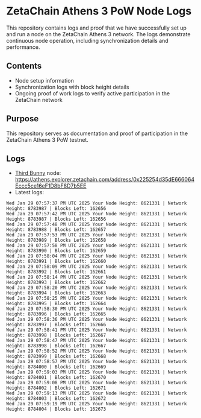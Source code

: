 # ZetaChain Athens 3 PoW Node Logs
This repository contains logs and proof that we have successfully set up and run a node on the ZetaChain Athens 3 network. The logs demonstrate continuous node operation, including synchronization details and performance.

## Contents
- Node setup information
- Synchronization logs with block height details
- Ongoing proof of work logs to verify active participation in the ZetaChain network

## Purpose
This repository serves as documentation and proof of participation in the ZetaChain Athens 3 PoW testnet.

## Logs

- [Third Bunny](https://thirdbunny.xyz/) node: https://athens.explorer.zetachain.com/address/0x225254d35dE666064Eccc5ce16eF1D8bF8D7b5EE
- Latest logs:
```
Wed Jan 29 07:57:37 PM UTC 2025 Your Node Height: 8621331 | Network Height: 8783987 | Blocks Left: 162656
Wed Jan 29 07:57:42 PM UTC 2025 Your Node Height: 8621331 | Network Height: 8783987 | Blocks Left: 162656
Wed Jan 29 07:57:48 PM UTC 2025 Your Node Height: 8621331 | Network Height: 8783988 | Blocks Left: 162657
Wed Jan 29 07:57:53 PM UTC 2025 Your Node Height: 8621331 | Network Height: 8783989 | Blocks Left: 162658
Wed Jan 29 07:57:58 PM UTC 2025 Your Node Height: 8621331 | Network Height: 8783990 | Blocks Left: 162659
Wed Jan 29 07:58:04 PM UTC 2025 Your Node Height: 8621331 | Network Height: 8783991 | Blocks Left: 162660
Wed Jan 29 07:58:09 PM UTC 2025 Your Node Height: 8621331 | Network Height: 8783992 | Blocks Left: 162661
Wed Jan 29 07:58:14 PM UTC 2025 Your Node Height: 8621331 | Network Height: 8783993 | Blocks Left: 162662
Wed Jan 29 07:58:20 PM UTC 2025 Your Node Height: 8621331 | Network Height: 8783994 | Blocks Left: 162663
Wed Jan 29 07:58:25 PM UTC 2025 Your Node Height: 8621331 | Network Height: 8783995 | Blocks Left: 162664
Wed Jan 29 07:58:30 PM UTC 2025 Your Node Height: 8621331 | Network Height: 8783996 | Blocks Left: 162665
Wed Jan 29 07:58:36 PM UTC 2025 Your Node Height: 8621331 | Network Height: 8783997 | Blocks Left: 162666
Wed Jan 29 07:58:41 PM UTC 2025 Your Node Height: 8621331 | Network Height: 8783998 | Blocks Left: 162667
Wed Jan 29 07:58:47 PM UTC 2025 Your Node Height: 8621331 | Network Height: 8783998 | Blocks Left: 162667
Wed Jan 29 07:58:52 PM UTC 2025 Your Node Height: 8621331 | Network Height: 8783999 | Blocks Left: 162668
Wed Jan 29 07:58:57 PM UTC 2025 Your Node Height: 8621331 | Network Height: 8784000 | Blocks Left: 162669
Wed Jan 29 07:59:03 PM UTC 2025 Your Node Height: 8621331 | Network Height: 8784001 | Blocks Left: 162670
Wed Jan 29 07:59:08 PM UTC 2025 Your Node Height: 8621331 | Network Height: 8784002 | Blocks Left: 162671
Wed Jan 29 07:59:13 PM UTC 2025 Your Node Height: 8621331 | Network Height: 8784003 | Blocks Left: 162672
Wed Jan 29 07:59:19 PM UTC 2025 Your Node Height: 8621331 | Network Height: 8784004 | Blocks Left: 162673
```

